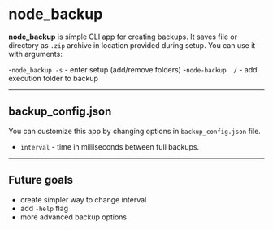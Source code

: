 # node_backup
**node_backup** is simple CLI app for creating backups. It saves file or directory as `.zip` archive in location provided during setup. You can use it with arguments:  

-`node_backup -s` - enter setup (add/remove folders)
-`node-backup ./` - add execution folder to backup
* * * 
## backup_config.json
You can customize this app by changing options in `backup_config.json` file.
- `interval` - time in milliseconds between full backups.
* * * 
## Future goals
- create simpler way to change interval
- add `-help` flag
- more advanced backup options
